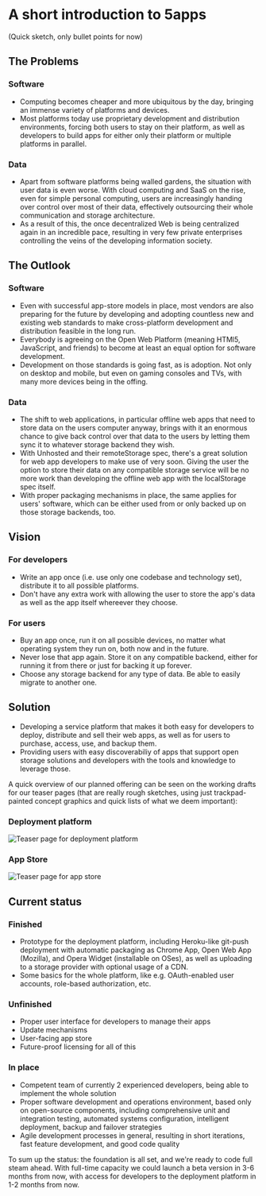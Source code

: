 # A short introduction to 5apps

(Quick sketch, only bullet points for now)

## The Problems

### Software

* Computing becomes cheaper and more ubiquitous by the day, bringing an immense variety of platforms and devices.
* Most platforms today use proprietary development and distribution environments, forcing both users to stay on their platform, as well as developers to build apps for either only their platform or multiple platforms in parallel.

### Data

* Apart from software platforms being walled gardens, the situation with user data is even worse. With cloud computing and SaaS on the rise, even for simple personal computing, users are increasingly handing over control over most of their data, effectively outsourcing their whole communication and storage architecture.
* As a result of this, the once decentralized Web is being centralized again in an incredible pace, resulting in very few private enterprises controlling the veins of the developing information society.

## The Outlook

### Software

* Even with successful app-store models in place, most vendors are also preparing for the future by developing and adopting countless new and existing web standards to make cross-platform development and distribution feasible in the long run.
* Everybody is agreeing on the Open Web Platform (meaning HTMl5, JavaScript, and friends) to become at least an equal option for software development.
* Development on those standards is going fast, as is adoption. Not only on desktop and mobile, but even on gaming consoles and TVs, with many more devices being in the offing.

### Data

* The shift to web applications, in particular offline web apps that need to store data on the users computer anyway, brings with it an enormous chance to give back control over that data to the users by letting them sync it to whatever storage backend they wish.
* With Unhosted and their remoteStorage spec, there's a great solution for web app developers to make use of very soon. Giving the user the option to store their data on any compatible storage service will be no more work than developing the offline web app with the localStorage spec itself.
* With proper packaging mechanisms in place, the same applies for users' software, which can be either used from or only backed up on those storage backends, too.


## Vision

### For developers

* Write an app once (i.e. use only one codebase and technology set), distribute it to all possible platforms.
* Don't have any extra work with allowing the user to store the app's data as well as the app itself whereever they choose.

### For users

* Buy an app once, run it on all possible devices, no matter what operating system they run on, both now and in the future.
* Never lose that app again. Store it on any compatible backend, either for running it from there or just for backing it up forever.
* Choose any storage backend for any type of data. Be able to easily migrate to another one.

## Solution

* Developing a service platform that makes it both easy for developers to deploy, distribute and sell their web apps, as well as for users to purchase, access, use, and backup them.
* Providing users with easy discoverabiliy of apps that support open storage solutions and developers with the tools and knowledge to leverage those.

A quick overview of our planned offering can be seen on the working drafts for our teaser pages (that are really rough sketches, using just trackpad-painted concept graphics and quick lists of what we deem important):

### Deployment platform

![Teaser page for deployment platform](http://5apps.github.com/onepager/screenshot_1.png)

### App Store

![Teaser page for app store](http://5apps.github.com/onepager/screenshot_2.png)

## Current status

### Finished

* Prototype for the deployment platform, including Heroku-like git-push deployment with automatic packaging as Chrome App, Open Web App (Mozilla), and Opera Widget (installable on OSes), as well as uploading to a storage provider with optional usage of a CDN.
* Some basics for the whole platform, like e.g. OAuth-enabled user accounts, role-based authorization, etc.

### Unfinished

* Proper user interface for developers to manage their apps
* Update mechanisms
* User-facing app store
* Future-proof licensing for all of this

### In place

* Competent team of currently 2 experienced developers, being able to implement the whole solution
* Proper software development and operations environment, based only on open-source components, including comprehensive unit and integration testing, automated systems configuration, intelligent deployment, backup and failover strategies
* Agile development processes in general, resulting in short iterations, fast feature development, and good code quality

To sum up the status: the foundation is all set, and we're ready to code full steam ahead. With full-time capacity we could launch a beta version in 3-6 months from now, with access for developers to the deployment platform in 1-2 months from now.
